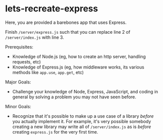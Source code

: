 # lets-recreate-express

Here, you are provided a barebones app that uses Express.

Finish `/server/express.js` such that you can replace line 2 of `/server/index.js` with line 3.

Prerequisites:
* Knowledge of Node.js (eg, how to create an http server, handling requests, etc)
* Knowledge of Express.js (eg, how middleware works, its various methods like `app.use`, `app.get`, etc)

Major Goals:
* Challenge your knowledge of Node, Express, JavaScript, and coding in general by solving a problem you may not have seen before.

Minor Goals:
* Recognize that it's possible to make up a use case of a library _before_ you actually implement it. For example, it's very possible somebody creating a new library may write all of `/server/index.js` as is _before_ creating `express.js` for the very first time.
